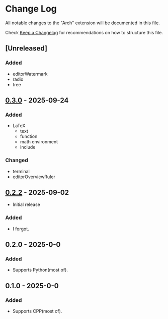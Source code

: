 # Change Log

All notable changes to the "Arch" extension will be documented in this file.

Check [Keep a Changelog](http://keepachangelog.com/) for recommendations on how to structure this file.

## [Unreleased]

### Added

- editorWatermark
- radio
- tree


## [0.3.0] - 2025-09-24

### Added

- LaTeX
	- text
	- function
	- math environment
	- include


### Changed

- terminal
- editorOverviewRuler


## [0.2.2] - 2025-09-02

- Initial release

### Added

- I forgot.


## 0.2.0 - 2025-0-0

### Added

- Supports Python(most of).


## 0.1.0 - 2025-0-0

### Added

- Supports CPP(most of).


[0.3.0]: https://codeberg.org/Wijkqwe/VSCode_color_theme_arch/releases/tag/v0.3.0
[0.2.2]: https://codeberg.org/Wijkqwe/VSCode_color_theme_arch/releases/tag/v0.2.2
